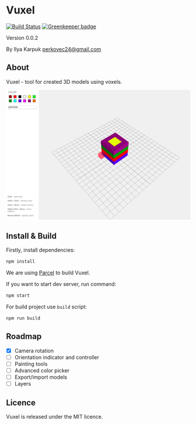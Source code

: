 # Vuxel

[![Build Status](https://travis-ci.org/Perkovec/Vuxel.svg?branch=master)](https://travis-ci.org/Perkovec/Vuxel) [![Greenkeeper badge](https://badges.greenkeeper.io/Perkovec/Vuxel.svg)](https://greenkeeper.io/)

Version 0.0.2

By Ilya Karpuk perkovec24@gmail.com

## About

Vuxel - tool for created 3D models using voxels.

![Demo](demo.png)

## Install & Build

Firstly, install dependencies:
```bash
npm install
```

We are using [Parcel](https://github.com/parcel-bundler/parcel) to build Vuxel.

If you want to start dev server, run command:
```bash
npm start
```

For build project use `build` script:
```bash
npm run build
```

## Roadmap

- [x] Camera rotation
- [ ] Orientation indicator and controller
- [ ] Painting tools
- [ ] Advanced color picker
- [ ] Export/import models
- [ ] Layers

## Licence

Vuxel is released under the MIT licence. 
